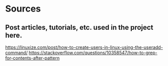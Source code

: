 # Sources
## Post articles, tutorials, etc. used in the project here.
https://linuxize.com/post/how-to-create-users-in-linux-using-the-useradd-command/
https://stackoverflow.com/questions/10358547/how-to-grep-for-contents-after-pattern
